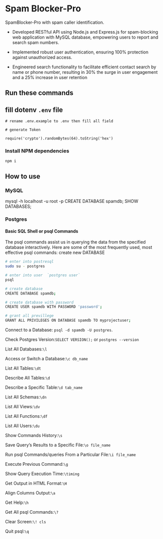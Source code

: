 # Spam Blocker-Pro

SpamBlocker-Pro with spam caller identification.

- Developed RESTful API using Node.js and Express.js for spam-blocking web application with MySQL database,
  empowering users to report and search spam numbers.

- Implemented robust user authentication, ensuring 100% protection against unauthorized access.

- Engineered search functionality to facilitate efficient contact search by name or phone number, resulting in 30%
  the surge in user engagement and a 25% increase in user retention

## Run these commands

## fill dotenv `.env` file

```
# rename .env.example to .env then fill all field

# generate Token

require('crypto').randomBytes(64).toString('hex')
```

### Install NPM dependencies

`npm i`

## How to use

### MySQL

mysql -h localhost -u root -p
CREATE DATABASE spamdb;
SHOW DATABASES;

### Postgres

#### Basic SQL Shell or psql Commands

The psql commands assist us in querying the data from the specified database interactively. Here are some of the most frequently used, most effective psql commands:
create new DATABASE

```bash
# enter into postresql
sudo su - postgres

# enter into user  `postgres user`
psql

# create database
CREATE DATABASE spamdb;

# create database with password
CREATE USER spamdb WITH PASSWORD 'password';

# grant all previllege
GRANT ALL PRIVILEGES ON DATABASE spamdb TO myprojectuser;

```

Connect to a Database: `psql -d spamdb -U postgres`.

Check Postgres Version:`SELECT VERSION();` or `postgres --version`

List All Databases:`\l`

Access or Switch a Database:`\c db_name`

List All Tables:`\dt`

Describe All Tables:`\d`

Describe a Specific Table:`\d tab_name`

List All Schemas:`\dn`

List All Views:`\dv`

List All Functions:`\df`

List All Users:`\du`

Show Commands History:`\s`

Save Query’s Results to a Specific File:`\o file_name`

Run psql Commands/queries From a Particular File:`\i file_name`

Execute Previous Command:`\g`

Show Query Execution Time:`\timing`

Get Output in HTML Format:`\H`

Align Columns Output:`\a`

Get Help:`\h`

Get All psql Commands:`\?`

Clear Screen:`\! cls`

Quit psql:`\q`

